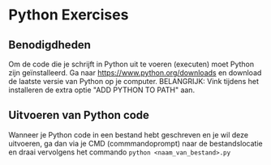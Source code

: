 # Python Exercises

## Benodigdheden

Om de code die je schrijft in Python uit te voeren (executen) moet Python zijn geïnstalleerd.
Ga naar https://www.python.org/downloads en download de laatste versie van Python op je computer. 
BELANGRIJK: Vink tijdens het installeren de extra optie "ADD PYTHON TO PATH" aan.

## Uitvoeren van Python code

Wanneer je Python code in een bestand hebt geschreven en je wil deze uitvoeren, ga dan via je CMD (commmandoprompt) naar de bestandslocatie en draai vervolgens
het commando ```python <naam_van_bestand>.py```